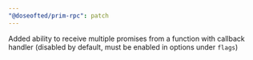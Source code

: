 ```yaml
---
"@doseofted/prim-rpc": patch
---
```


Added ability to receive multiple promises from a function with callback handler (disabled by default, must be enabled in options under `flags`)
